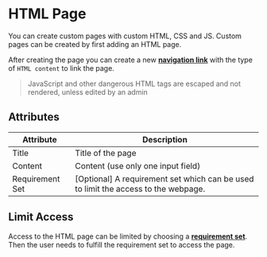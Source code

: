 # HTML Page

You can create custom pages with custom HTML, CSS and JS.
Custom pages can be created by first adding an HTML page.

After creating the page you can create a new **[navigation link](navigation.md)** with the type of `HTML content` to
link the page.

> JavaScript and other dangerous HTML tags are escaped and not rendered, unless edited by an admin

## Attributes

| Attribute       | Description                                                                        |
|-----------------|------------------------------------------------------------------------------------|
| Title           | Title of the page                                                                  |
| Content         | Content (use only one input field)                                                 |
| Requirement Set | [Optional] A requirement set which can be used to limit the access to the webpage. |

## Limit Access

Access to the HTML page can be limited by choosing a **[requirement set](requirement_set.md)**. Then the user needs to
fulfill the requirement set to access the page.
